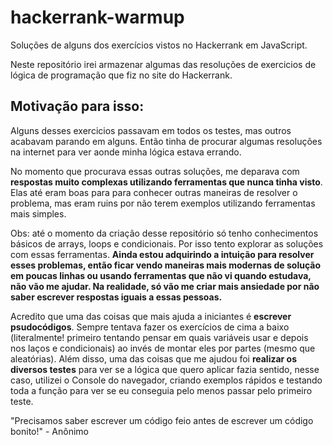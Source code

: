 # hackerrank-warmup
Soluções de alguns dos exercícios vistos no Hackerrank em JavaScript.

Neste repositório irei armazenar algumas das resoluções de exercicios de lógica de programação que fiz no site do Hackerrank. 

## Motivação para isso:
Alguns desses exercicios passavam em todos os testes, mas outros acabavam parando em alguns. Então tinha de procurar algumas
resoluções na internet para ver aonde minha lógica estava errando.

No momento que procurava essas outras soluções, me deparava com **respostas muito complexas utilizando ferramentas que nunca 
tinha visto**. Elas até eram boas para para conhecer outras maneiras de resolver o problema, mas eram ruins por não terem 
exemplos utilizando ferramentas mais simples. 

Obs: até o momento da criação desse repositório só tenho conhecimentos básicos de arrays, loops e condicionais. Por isso tento
explorar as soluções com essas ferramentas. **Ainda estou adquirindo a intuição para resolver esses problemas, então ficar vendo 
maneiras mais modernas de solução em poucas linhas ou usando ferramentas que não vi quando estudava, não vão me ajudar. 
Na realidade, só vão me criar mais ansiedade por não saber escrever respostas iguais a essas pessoas.** 

Acredito que uma das coisas que mais ajuda a iniciantes é **escrever psudocódigos**. Sempre tentava fazer os exercícios de cima a 
baixo (literalmente! primeiro tentando pensar em quais variáveis usar e depois nos laços e condicionais) ao invés de montar eles
por partes (mesmo que aleatórias). Além disso, uma das coisas que me ajudou foi **realizar os diversos testes** para ver se a 
lógica que quero aplicar fazia sentido, nesse caso, utilizei o Console do navegador, criando exemplos rápidos e testando toda a
função para ver se eu conseguia pelo menos passar pelo primeiro teste. 

"Precisamos saber escrever um código feio antes de escrever um código bonito!" - Anônimo
